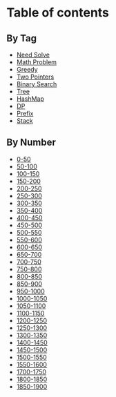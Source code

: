 # Table of contents

## By Tag

* [Need Solve](README.md)
* [Math Problem](<README (2).md>)
* [Greedy](<README (1).md>)
* [Two Pointers](by-tag/two-pointers.md)
* [Binary Search](by-tag/binary-search.md)
* [Tree](<README (1) (1).md>)
* [HashMap](by-tag/hashmap.md)
* [DP](<README (1) (1) (1).md>)
* [Prefix](by-tag/prefix.md)
* [Stack](by-tag/stack.md)

## By Number

* [0-50](by-number/0-50.md)
* [50-100](by-number/50-100.md)
* [100-150](by-number/100-150.md)
* [150-200](by-number/150-200.md)
* [200-250](by-number/200-250.md)
* [250-300](by-number/250-300.md)
* [300-350](by-number/300-350.md)
* [350-400](by-number/page-3.md)
* [400-450](by-number/400-450.md)
* [450-500](by-number/450-500.md)
* [500-550](by-number/500-550.md)
* [550-600](by-number/550-600.md)
* [600-650](by-number/600-650.md)
* [650-700](by-number/650-700.md)
* [700-750](by-number/700-750.md)
* [750-800](by-number/750-800.md)
* [800-850](by-number/800-850.md)
* [850-900](by-number/850-900.md)
* [950-1000](by-number/950-1000.md)
* [1000-1050](by-number/1000-1050.md)
* [1050-1100](by-number/1050-1100.md)
* [1100-1150](by-number/1100-1150.md)
* [1200-1250](by-number/1200-1250.md)
* [1250-1300](by-number/1250-1300.md)
* [1300-1350](by-number/1300-1350.md)
* [1400-1450](by-number/1400-1450.md)
* [1450-1500](by-number/1450-1500.md)
* [1500-1550](by-number/1500-1550.md)
* [1550-1600](by-number/1550-1600.md)
* [1700-1750](by-number/1700-1750.md)
* [1800-1850](by-number/1800-1850.md)
* [1850-1900](by-number/1850-1900.md)
